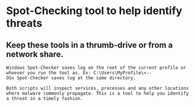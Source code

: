 # Spot-Checking tool to help identify threats

## Keep these tools in a thrumb-drive or from a network share.

```
Windows Spot-Checker saves log on the root of the current profile or whoever you run the tool as. Ex: C:\Users\MyProfile\<--
OSx Spot-Checker saves log at the same directory.

Both scripts will inspect services, processes and any other locations where malware commonly propagate. This is a tool to help you identify a threat in a timely fashion.
```
